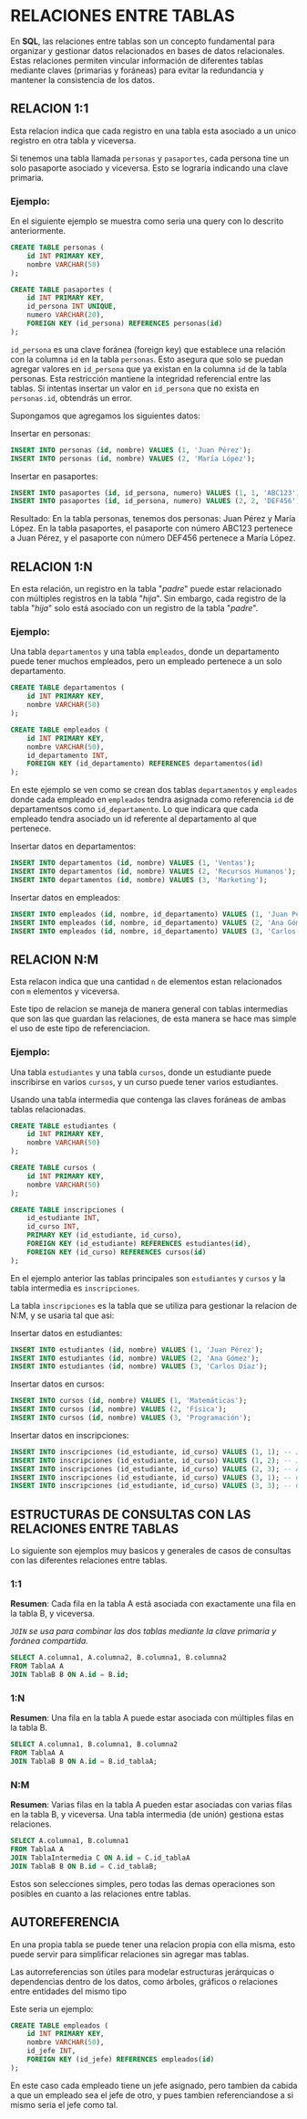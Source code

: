 # RELACIONES ENTRE TABLAS


En __SQL__, las relaciones entre tablas son un concepto fundamental para organizar y gestionar datos relacionados en bases de datos relacionales. Estas relaciones permiten vincular información de diferentes tablas mediante claves (primarias y foráneas) para evitar la redundancia y mantener la consistencia de los datos.

## RELACION 1:1

Esta relacion indica que cada registro en una tabla esta asociado
a un unico registro en otra tabla y viceversa.

Si tenemos una tabla llamada `personas` y `pasaportes`, cada persona tine un
solo pasaporte asociado y viceversa. Esto se lograria indicando una clave
primaria.

### Ejemplo:

En el siguiente ejemplo se muestra como seria 
una query con lo descrito anteriormente.

```SQL
CREATE TABLE personas (
    id INT PRIMARY KEY,
    nombre VARCHAR(50)
);

CREATE TABLE pasaportes (
    id INT PRIMARY KEY,
    id_persona INT UNIQUE,
    numero VARCHAR(20),
    FOREIGN KEY (id_persona) REFERENCES personas(id)
);
```

`id_persona` es una clave foránea (foreign key) que establece una relación con la columna `id` en la tabla `personas`.
Esto asegura que solo se puedan agregar valores en `id_persona` que ya existan en la columna `id` de la tabla personas.
Esta restricción mantiene la integridad referencial entre las tablas. Si intentas insertar un valor en `id_persona` que no exista en `personas.id`, obtendrás un error.

Supongamos que agregamos los siguientes datos:

Insertar en personas:
```SQL
INSERT INTO personas (id, nombre) VALUES (1, 'Juan Pérez');
INSERT INTO personas (id, nombre) VALUES (2, 'María López');
```

Insertar en pasaportes:
```SQL
INSERT INTO pasaportes (id, id_persona, numero) VALUES (1, 1, 'ABC123');
INSERT INTO pasaportes (id, id_persona, numero) VALUES (2, 2, 'DEF456');
```
Resultado:
En la tabla personas, tenemos dos personas: Juan Pérez y María López.
En la tabla pasaportes, el pasaporte con número ABC123 pertenece a Juan Pérez, y el pasaporte con número DEF456 pertenece a María López.

## RELACION 1:N

En esta relación, un registro en la tabla "*padre*" puede estar relacionado con múltiples registros en la tabla "*hija*". Sin embargo, cada registro de la tabla "*hija*" solo está asociado con un registro de la tabla "*padre*".

### Ejemplo:

Una tabla `departamentos` y una tabla `empleados`, donde un departamento puede tener muchos empleados, pero un empleado pertenece a un solo departamento.

```SQL
CREATE TABLE departamentos (
    id INT PRIMARY KEY,
    nombre VARCHAR(50)
);

CREATE TABLE empleados (
    id INT PRIMARY KEY,
    nombre VARCHAR(50),
    id_departamento INT,
    FOREIGN KEY (id_departamento) REFERENCES departamentos(id)
);
```

En este ejemplo se ven como se crean dos
tablas `departamentos` y `empleados` donde cada empleado en `empleados` tendra 
asignada como referencia `id` de departamentsos como `id_departamento`. Lo que indicara que cada empleado tendra asociado un id referente al departamento al que pertenece.

Insertar datos en departamentos:
```SQL
INSERT INTO departamentos (id, nombre) VALUES (1, 'Ventas');
INSERT INTO departamentos (id, nombre) VALUES (2, 'Recursos Humanos');
INSERT INTO departamentos (id, nombre) VALUES (3, 'Marketing');
```

Insertar datos en empleados:
```SQL
INSERT INTO empleados (id, nombre, id_departamento) VALUES (1, 'Juan Pérez', 1);
INSERT INTO empleados (id, nombre, id_departamento) VALUES (2, 'Ana Gómez', 2);
INSERT INTO empleados (id, nombre, id_departamento) VALUES (3, 'Carlos Díaz', 1);
```

## RELACION N:M

Esta relacon indica que una cantidad `n` de elementos estan relacionados con `m` elementos y viceversa.

Este tipo de relacion se maneja de manera general con tablas intermedias que son las que guardan las relaciones, de esta manera se hace mas simple el uso de este tipo de referenciacion.

### Ejemplo:

Una tabla `estudiantes` y una tabla `cursos`, donde un estudiante puede inscribirse en varios `cursos`, y un curso puede tener varios estudiantes.

Usando una tabla intermedia que contenga las claves foráneas de ambas tablas relacionadas.
```SQL
CREATE TABLE estudiantes (
    id INT PRIMARY KEY,
    nombre VARCHAR(50)
);

CREATE TABLE cursos (
    id INT PRIMARY KEY,
    nombre VARCHAR(50)
);

CREATE TABLE inscripciones (
    id_estudiante INT,
    id_curso INT,
    PRIMARY KEY (id_estudiante, id_curso),
    FOREIGN KEY (id_estudiante) REFERENCES estudiantes(id),
    FOREIGN KEY (id_curso) REFERENCES cursos(id)
);
```

En el ejemplo anterior las tablas principales
son `estudiantes` y `cursos` y la tabla
intermedia es `inscripciones`.

La tabla `inscripciones` es la tabla que se
utiliza para gestionar la relacion de N:M, y se
usaria tal que asi:

Insertar datos en estudiantes:

```SQL
INSERT INTO estudiantes (id, nombre) VALUES (1, 'Juan Pérez');
INSERT INTO estudiantes (id, nombre) VALUES (2, 'Ana Gómez');
INSERT INTO estudiantes (id, nombre) VALUES (3, 'Carlos Díaz');
```

Insertar datos en cursos:


```SQL
INSERT INTO cursos (id, nombre) VALUES (1, 'Matemáticas');
INSERT INTO cursos (id, nombre) VALUES (2, 'Física');
INSERT INTO cursos (id, nombre) VALUES (3, 'Programación');
```

Insertar datos en inscripciones:

```SQL
INSERT INTO inscripciones (id_estudiante, id_curso) VALUES (1, 1); -- Juan en Matemáticas
INSERT INTO inscripciones (id_estudiante, id_curso) VALUES (1, 2); -- Juan en Física
INSERT INTO inscripciones (id_estudiante, id_curso) VALUES (2, 3); -- Ana en Programación
INSERT INTO inscripciones (id_estudiante, id_curso) VALUES (3, 1); -- Carlos en Matemáticas
INSERT INTO inscripciones (id_estudiante, id_curso) VALUES (3, 3); -- Carlos en Programación
```

## ESTRUCTURAS DE CONSULTAS CON LAS RELACIONES ENTRE TABLAS

Lo siguiente son ejemplos muy basicos y generales de casos de consultas con las diferentes relaciones entre tablas.

### 1:1

**Resumen**: Cada fila en la tabla A está asociada con exactamente una fila en la tabla B, y viceversa.

_`JOIN` se usa para combinar las dos tablas mediante la clave primaria y foránea compartida._

```SQL
SELECT A.columna1, A.columna2, B.columna1, B.columna2
FROM TablaA A
JOIN TablaB B ON A.id = B.id;
```
### 1:N

**Resumen**: Una fila en la tabla A puede estar asociada con múltiples filas en la tabla B.

```SQL
SELECT A.columna1, B.columna1, B.columna2
FROM TablaA A
JOIN TablaB B ON A.id = B.id_tablaA;
```

### N:M

**Resumen**: Varias filas en la tabla A pueden estar asociadas con varias filas en la tabla B, y viceversa. Una tabla intermedia (de unión) gestiona estas relaciones.

```SQL
SELECT A.columna1, B.columna1
FROM TablaA A
JOIN TablaIntermedia C ON A.id = C.id_tablaA
JOIN TablaB B ON B.id = C.id_tablaB;
```

Estos son selecciones simples, pero todas las demas operaciones son posibles en cuanto a las relaciones entre tablas.

## AUTOREFERENCIA

En una propia tabla se puede tener una relacion propia con ella misma, esto puede
servir para simplificar relaciones sin agregar mas tablas.

Las autorreferencias son útiles para modelar estructuras jerárquicas o dependencias dentro de los datos, como árboles, gráficos o relaciones entre entidades del mismo tipo

Este seria un ejemplo:
```SQL
CREATE TABLE empleados (
    id INT PRIMARY KEY,
    nombre VARCHAR(50),
    id_jefe INT,
    FOREIGN KEY (id_jefe) REFERENCES empleados(id)
);
```

En este caso cada empleado tiene un jefe asignado, pero tambien da cabida a que un empleado sea el jefe de otro, y pues tambien referenciandose a si mismo seria el jefe como tal.